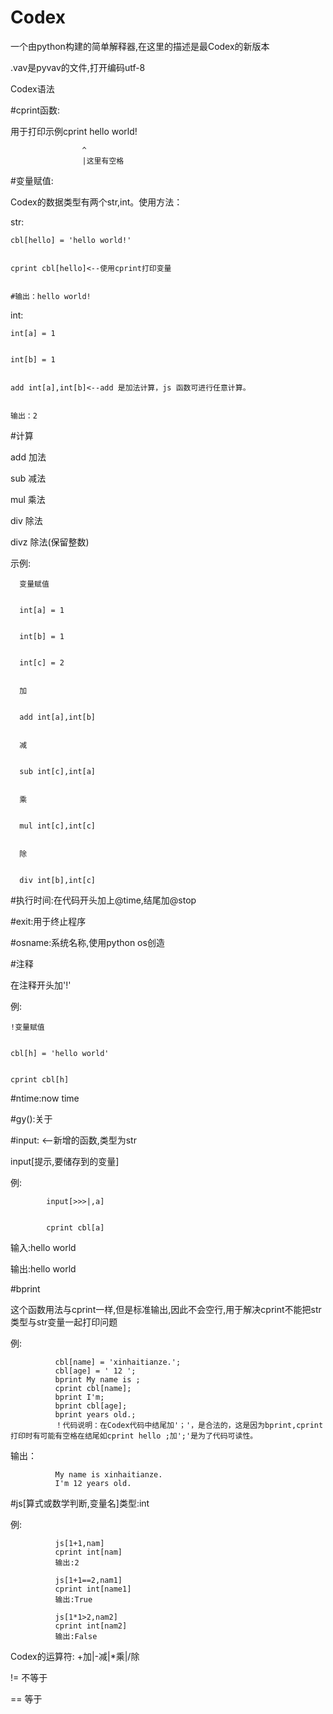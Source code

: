 # Codex
一个由python构建的简单解释器,在这里的描述是最Codex的新版本


.vav是pyvav的文件,打开编码utf-8


Codex语法

#cprint函数:


  用于打印示例cprint hello world!
  
                    ^
                    |这里有空格

#变量赋值:


  Codex的数据类型有两个str,int。使用方法：

  
  str:

  
    cbl[hello] = 'hello world!'

    
    cprint cbl[hello]<--使用cprint打印变量

    
    #输出：hello world!

    
  int:

  
    int[a] = 1

    
    int[b] = 1

    
    add int[a],int[b]<--add 是加法计算，js 函数可进行任意计算。

    
    输出：2

    

#计算


  add 加法

  
  sub 减法

  
  mul 乘法

  
  div 除法

  
  divz 除法(保留整数)

  
  示例:

  
      变量赋值

      
      int[a] = 1

      
      int[b] = 1

      
      int[c] = 2

      
      加

      
      add int[a],int[b]

      
      减

      
      sub int[c],int[a]

      
      乘

      
      mul int[c],int[c]

      
      除

      
      div int[b],int[c]

      

#执行时间:在代码开头加上@time,结尾加@stop



  

#exit:用于终止程序

  



#osname:系统名称,使用python os创造

  

#注释


  在注释开头加'!'

  
  例:

  
    !变量赋值

    
    cbl[h] = 'hello world'

    
    cprint cbl[h]



    
#ntime:now time



  
#gy():关于



#input: <--新增的函数,类型为str


input[提示,要储存到的变量]

        
例:

        
            input[>>>|,a]

            
            cprint cbl[a]

            
输入:hello world

            
输出:hello world




#bprint


这个函数用法与cprint一样,但是标准输出,因此不会空行,用于解决cprint不能把str类型与str变量一起打印问题


例:


              cbl[name] = 'xinhaitianze.';
              cbl[age] = ' 12 ';
              bprint My name is ;
              cprint cbl[name];
              bprint I'm;
              bprint cbl[age];
              bprint years old.;
              ！代码说明：在Codex代码中结尾加'；'，是合法的，这是因为bprint,cprint打印时有可能有空格在结尾如cprint hello ;加';'是为了代码可读性。

    
输出：


              My name is xinhaitianze.
              I'm 12 years old.


#js[算式或数学判断,变量名]类型:int


例:


              js[1+1,nam]
              cprint int[nam]
              输出:2

              js[1+1==2,nam1]
              cprint int[name1]
              输出:True

              js[1*1>2,nam2]
              cprint int[nam2]
              输出:False

              
Codex的运算符: +加|-减|*乘|/除


!= 不等于


== 等于

